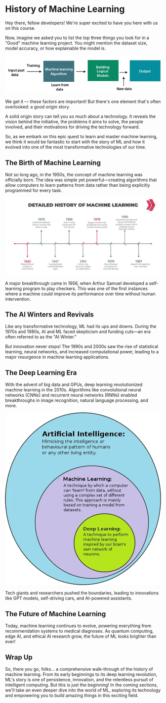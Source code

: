 # History of Machine Learning

Hey there, fellow developers! We're super excited to have you here with us on this course.

Now, imagine we asked you to list the top three things you look for in a "Good" machine learning project. You might mention the dataset size, model accuracy, or how explainable the model is.

![ml_intro.png](https://raw.githubusercontent.com/Kanishk2Kumar/BlockQuest-Resources/sarvad/assets/Introduction%20to%20Machine%20Learning/introduction-to-machine-learning.png)

We get it — these factors are important! But there's one element that's often overlooked: a good origin story.

A solid origin story can tell you so much about a technology. It reveals the vision behind the initiative, the problems it aims to solve, the people involved, and their motivations for driving the technology forward.

So, as we embark on this epic quest to learn and master machine learning, we think it would be fantastic to start with the story of ML and how it evolved into one of the most transformative technologies of our time.

## The Birth of Machine Learning

Not so long ago, in the 1950s, the concept of machine learning was officially born. The idea was simple yet powerful—creating algorithms that allow computers to learn patterns from data rather than being explicitly programmed for every task.

![ml_history.png](https://raw.githubusercontent.com/Kanishk2Kumar/BlockQuest-Resources/sarvad/assets/Introduction%20to%20Machine%20Learning/history-of-machine-learning.jpg)

A major breakthrough came in 1956, when Arthur Samuel developed a self-learning program to play checkers. This was one of the first instances where a machine could improve its performance over time without human intervention.

## The AI Winters and Revivals

Like any transformative technology, ML had its ups and downs. During the 1970s and 1980s, AI and ML faced skepticism and funding cuts—an era often referred to as the "AI Winter."

But innovation never stops! The 1990s and 2000s saw the rise of statistical learning, neural networks, and increased computational power, leading to a major resurgence in machine learning applications.

## The Deep Learning Era

With the advent of big data and GPUs, deep learning revolutionized machine learning in the 2010s. Algorithms like convolutional neural networks (CNNs) and recurrent neural networks (RNNs) enabled breakthroughs in image recognition, natural language processing, and more.

![deep_learning.png](https://raw.githubusercontent.com/Kanishk2Kumar/BlockQuest-Resources/sarvad/assets/Introduction%20to%20Machine%20Learning/deep_learning.webp)

Tech giants and researchers pushed the boundaries, leading to innovations like GPT models, self-driving cars, and AI-powered assistants.

## The Future of Machine Learning

Today, machine learning continues to evolve, powering everything from recommendation systems to medical diagnoses. As quantum computing, edge AI, and ethical AI research grow, the future of ML looks brighter than ever!

## Wrap Up

So, there you go, folks... a comprehensive walk-through of the history of machine learning. From its early beginnings to its deep learning revolution, ML's story is one of persistence, innovation, and the relentless pursuit of intelligent computing. But this is just the beginning! In the coming sections, we'll take an even deeper dive into the world of ML, exploring its technology and empowering you to build amazing things in this exciting field.